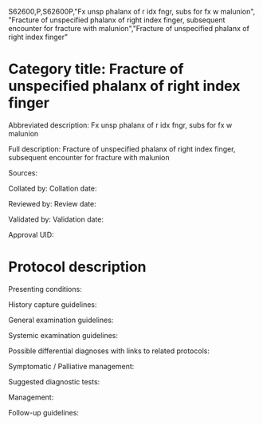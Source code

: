 S62600,P,S62600P,"Fx unsp phalanx of r idx fngr, subs for fx w malunion", "Fracture of unspecified phalanx of right index finger, subsequent encounter for fracture with malunion","Fracture of unspecified phalanx of right index finger"
# Category title: Fracture of unspecified phalanx of right index finger

Abbreviated description: Fx unsp phalanx of r idx fngr, subs for fx w malunion

Full description: Fracture of unspecified phalanx of right index finger, subsequent encounter for fracture with malunion

Sources:

Collated by:
Collation date:

Reviewed by:
Review date:

Validated by:
Validation date:

Approval UID:

# Protocol description

Presenting conditions:

History capture guidelines:

General examination guidelines:

Systemic examination guidelines:

Possible differential diagnoses with links to related protocols:

Symptomatic / Palliative management:

Suggested diagnostic tests:

Management:

Follow-up guidelines:
